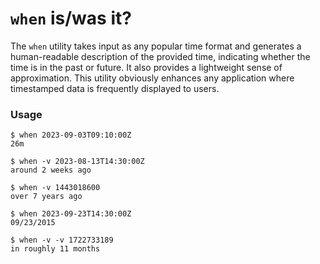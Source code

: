 # `when` is/was it?
The `when` utility takes input as any popular time format and generates a human-readable description of the provided time, indicating whether the time is in the past or future. It also provides a lightweight sense of approximation. This utility obviously enhances any application where timestamped data is frequently displayed to users.

### Usage

```
$ when 2023-09-03T09:10:00Z
26m

$ when -v 2023-08-13T14:30:00Z
around 2 weeks ago

$ when -v 1443018600
over 7 years ago

$ when 2023-09-23T14:30:00Z
09/23/2015

$ when -v -v 1722733189
in roughly 11 months
```